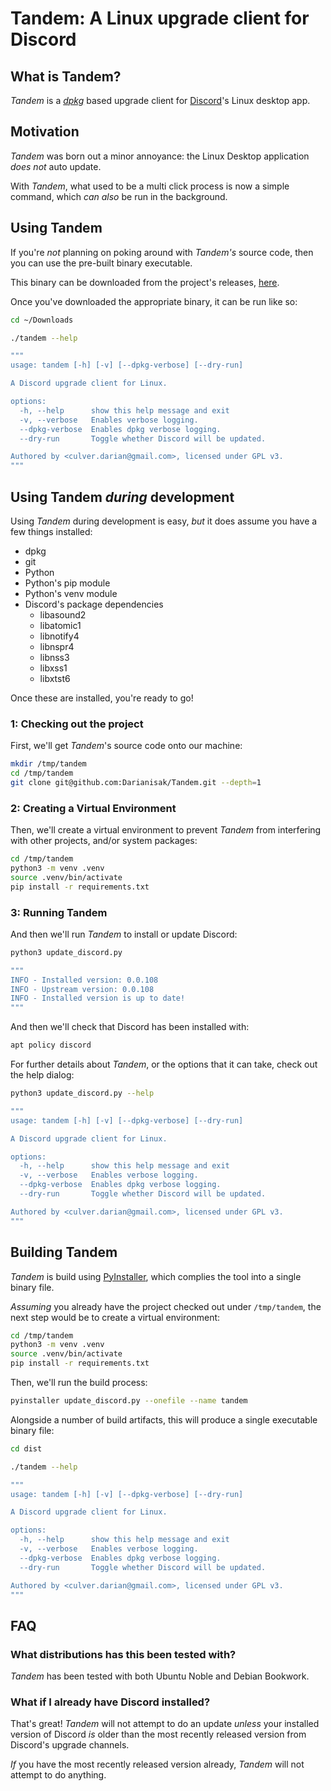 # Tandem: A Linux upgrade client for Discord
## What is Tandem?

*Tandem* is a *[dpkg]* based upgrade client for [Discord]'s Linux desktop app.

## Motivation

*Tandem* was born out a minor annoyance: the Linux Desktop application
*does not* auto update.

With *Tandem*, what used to be a multi click process is now a simple command,
which *can also* be run in the background.

## Using Tandem

If you're *not* planning on poking around with *Tandem's* source code, then
you can use the pre-built binary executable.

This binary can be downloaded from the project's releases, [here][Releases].

Once you've downloaded the appropriate binary, it can be run like so:

``` bash
cd ~/Downloads

./tandem --help

"""
usage: tandem [-h] [-v] [--dpkg-verbose] [--dry-run]

A Discord upgrade client for Linux.

options:
  -h, --help      show this help message and exit
  -v, --verbose   Enables verbose logging.
  --dpkg-verbose  Enables dpkg verbose logging.
  --dry-run       Toggle whether Discord will be updated.

Authored by <culver.darian@gmail.com>, licensed under GPL v3.
"""
```

## Using Tandem *during* development

Using *Tandem* during development is easy, *but* it does assume you have a
few things installed:

* dpkg
* git
* Python
* Python's pip module
* Python's venv module
* Discord's package dependencies
  * libasound2
  * libatomic1
  * libnotify4
  * libnspr4
  * libnss3
  * libxss1
  * libxtst6

Once these are installed, you're ready to go!

### 1: Checking out the project

First, we'll get *Tandem*'s source code onto our machine:

``` bash
mkdir /tmp/tandem
cd /tmp/tandem
git clone git@github.com:Darianisak/Tandem.git --depth=1
```

### 2: Creating a Virtual Environment

Then, we'll create a virtual environment to prevent *Tandem* from interfering
with other projects, and/or system packages:

``` bash
cd /tmp/tandem
python3 -m venv .venv
source .venv/bin/activate
pip install -r requirements.txt
```

### 3: Running Tandem

And then we'll run *Tandem* to install or update Discord:

``` bash
python3 update_discord.py

"""
INFO - Installed version: 0.0.108
INFO - Upstream version: 0.0.108
INFO - Installed version is up to date!
"""
```

And then we'll check that Discord has been installed with:

``` bash
apt policy discord
```

For further details about *Tandem*, or the options that it can take, check out
the help dialog:

``` bash
python3 update_discord.py --help

"""
usage: tandem [-h] [-v] [--dpkg-verbose] [--dry-run]

A Discord upgrade client for Linux.

options:
  -h, --help      show this help message and exit
  -v, --verbose   Enables verbose logging.
  --dpkg-verbose  Enables dpkg verbose logging.
  --dry-run       Toggle whether Discord will be updated.

Authored by <culver.darian@gmail.com>, licensed under GPL v3.
"""
```

## Building Tandem

*Tandem* is build using [PyInstaller], which complies the tool into a single
binary file.

*Assuming* you already have the project checked out under `/tmp/tandem`, the
next step would be to create a virtual environment:

``` bash
cd /tmp/tandem
python3 -m venv .venv
source .venv/bin/activate
pip install -r requirements.txt
```

Then, we'll run the build process:

``` bash
pyinstaller update_discord.py --onefile --name tandem
```

Alongside a number of build artifacts, this will produce a single executable
binary file:

``` bash
cd dist

./tandem --help

"""
usage: tandem [-h] [-v] [--dpkg-verbose] [--dry-run]

A Discord upgrade client for Linux.

options:
  -h, --help      show this help message and exit
  -v, --verbose   Enables verbose logging.
  --dpkg-verbose  Enables dpkg verbose logging.
  --dry-run       Toggle whether Discord will be updated.

Authored by <culver.darian@gmail.com>, licensed under GPL v3.
"""
```

## FAQ
### What distributions has this been tested with?

*Tandem* has been tested with both Ubuntu Noble and Debian Bookwork.

### What if I already have Discord installed?

That's great! *Tandem* will not attempt to do an update *unless* your installed
version of Discord *is* older than the most recently released version from
Discord's upgrade channels.

*If* you have the most recently released version already, *Tandem* will not
attempt to do anything.

<!-- Links -->

[dpkg]: https://man7.org/linux/man-pages/man1/dpkg.1.html
[Discord]: https://discord.com/
[PyInstaller]: https://pyinstaller.org/en/stable/index.html
[Releases]: https://github.com/Darianisak/provisioning/releases
